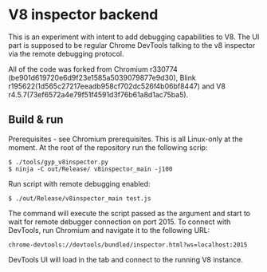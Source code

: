 V8 inspector backend
====================

This is an experiment with intent to add debugging capabilities to V8.
The UI part is supposed to be regular Chrome DevTools talking to the
v8 inspector via the remote debugging protocol.

All of the code was forked from Chromium r330774 (be901d619720e6d9f23e1585a5039079877e9d30),
Blink r195622(1d565c27217eeadb958cf702dc526f4b06bf8447) and V8 r4.5.7(73ef6572a4e79f51f4591d3f76b61a8d1ac75ba5).

## Build & run

Prerequisites - see Chromium prerequisites. This is all Linux-only at the moment. At the root of the repository run the following scrip:

```text
$ ./tools/gyp_v8inspector.py
$ ninja -C out/Release/ v8inspector_main -j100
```

Run script with remote debugging enabled:

```text
$ ./out/Release/v8inspector_main test.js
```

The command will execute the script passed as the argument and start to wait for remote debugger
connection on port 2015. To connect with DevTools, run Chromium and navigate it to the following URL:

```text
chrome-devtools://devtools/bundled/inspector.html?ws=localhost:2015
```

DevTools UI will load in the tab and connect to the running V8 instance.
